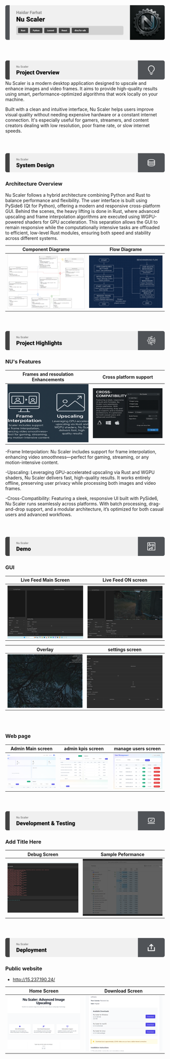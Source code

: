 <img src="./readme/title1.svg"/>

<br><br>

<!-- project overview -->
<img src="./readme/title2.svg"/>
Nu Scaler is a modern desktop application designed to upscale and enhance images and video frames. It aims to provide high-quality results using smart, performance-optimized algorithms that work locally on your machine.

Built with a clean and intuitive interface, Nu Scaler helps users improve visual quality without needing expensive hardware or a constant internet connection. It's especially useful for gamers, streamers, and content creators dealing with low resolution, poor frame rate, or slow internet speeds.

<br><br>

<!-- System Design -->
<img src="./readme/title3.svg"/>

### Architecture Overview

Nu Scaler follows a hybrid architecture combining Python and Rust to balance performance and flexibility. The user interface is built using PySide6 (Qt for Python), offering a modern and responsive cross-platform GUI. Behind the scenes, the heavy lifting is done in Rust, where advanced upscaling and frame interpolation algorithms are executed using WGPU-powered shaders for GPU acceleration. This separation allows the GUI to remain responsive while the computationally intensive tasks are offloaded to efficient, low-level Rust modules, ensuring both speed and stability across different systems.

| Component Diagrame                      | Flow Diagrame                  |
| --------------------------------------- | ------------------------------------- |
| ![Landing](./readme/demo/component_diagrame.png) | ![fsdaf](./readme/demo/flow.png)   |

<br><br>

<!-- Project Highlights -->
<img src="./readme/title4.svg"/>

### NU's Features

| Frames and resoulation Enhancements     | Cross platform support                 |
| --------------------------------------- | ------------------------------------- |
| ![Landing](./readme/demo/high1.png) | ![fsdaf](./readme/demo/high2.png)   |

-Frame Interpolation: Nu Scaler includes support for frame interpolation, enhancing video smoothness—perfect for gaming, streaming, or any motion-intensive content.

-Upscaling: Leveraging GPU-accelerated upscaling via Rust and WGPU shaders, Nu Scaler delivers fast, high-quality results. It works entirely offline, preserving user privacy while processing both images and video frames.

-Cross-Compatibility: Featuring a sleek, responsive UI built with PySide6, Nu Scaler runs seamlessly across platforms. With batch processing, drag-and-drop support, and a modular architecture, it’s optimized for both casual users and advanced workflows.

<br><br>

<!-- Demo -->
<img src="./readme/title5.svg"/>



### GUI

| Live Feed Main Screen                   | Live Feed ON  screen                  |
| --------------------------------------- | ------------------------------------- |
| ![Landing](./readme/demo/live_main.png) | ![fsdaf](./readme/demo/live_on.png)   |



|  Overlay                                | settings screen                       |
| --------------------------------------- | ------------------------------------- |
| ![Landing](./readme/demo/Overlay.png)   | ![fsdaf](./readme/demo/settings.png)  |

<br><br>
### Web page


| Admin Main screen                           | admin kpis screen                       | manage users screen                   |
| ---------------------------------------     | -------------------------------------   | ------------------------------------- |
| ![Landing](./readme/demo/admin_main.png)    | ![fsdaf](./readme/demo/kpis.png)        | ![fsdaf](./readme/demo/users.png)     |



<br><br>


<!-- Testing -->
<img src="./readme/title6.svg"/>

### Add Title Here

|  Debug Screen                           | Sample Peformance                     |
| --------------------------------------- | ------------------------------------- |
| ![Landing](./readme/demo/debug.png)     | ![fsdaf](./readme/demo/smpl_pef.png)  |



<br><br>

<!-- Deployment -->
<img src="./readme/title7.svg"/>

### Public website

- http://15.237.190.24/


| Home Screen                             | Download Screen                       | 
| --------------------------------------- | ------------------------------------- | 
| ![Landing](./readme/demo/home.png)      | ![fsdaf](./readme/demo/download.png) | 

<br><br>

